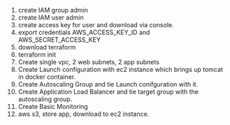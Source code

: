 1. create IAM group admin
2. create IAM user admin
3. create access key for user and download via console. 
2. export credentials AWS_ACCESS_KEY_ID and AWS_SECRET_ACCESS_KEY
3. download terraform
4. terraform init
5. Create single vpc, 2 web subnets, 2 app subnets 
6. Create Launch configuration with ec2 instance which brings up tomcat in docker container. 
7. Create Autoscaling Group and tie Launch conifguration with it.
8. Create Application Load Balancer and tie target group with the autoscaling group.
9. Create Basic Monitoring
10. aws s3, store app, download to ec2 instance.


